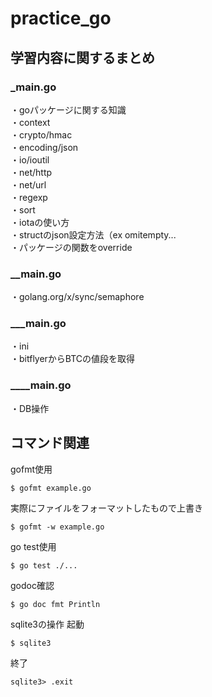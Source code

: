 # practice_go
## 学習内容に関するまとめ
### _main.go
・goパッケージに関する知識<br>
・context<br>
・crypto/hmac<br>
・encoding/json<br>
・io/ioutil<br>
・net/http<br>
・net/url<br>
・regexp<br>
・sort<br>
・iotaの使い方<br>
・structのjson設定方法（ex omitempty...<br>
・パッケージの関数をoverride<br>

### __main.go
・golang.org/x/sync/semaphore<br>

### ___main.go
・ini<br>
・bitflyerからBTCの値段を取得<br>

### ____main.go
・DB操作<br>


## コマンド関連
gofmt使用
```
$ gofmt example.go
```
実際にファイルをフォーマットしたもので上書き
```
$ gofmt -w example.go
```

go test使用
```
$ go test ./...
```

godoc確認
```
$ go doc fmt Println
```

sqlite3の操作
起動
```
$ sqlite3
```
終了
```
sqlite3> .exit
```
